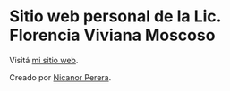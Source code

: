 # Sitio web personal de la Lic. Florencia Viviana Moscoso

Visitá [mi sitio web](https://florencia-moscoso.github.io/).

Creado por [Nicanor Perera](https://nicanor.github.io/).
